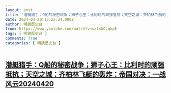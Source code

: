 ```yaml
---
layout: post
title: "潜艇猎手：Q船的秘密战争；狮子心王：比利时的顽强抵抗；天空之城：齐柏林飞艇的轰炸：帝国对决：一战风云20240420"
date: 2024-04-20T13:23:24.000Z
author: 明鏡歷史台
from: https://www.youtube.com/watch?v=satskOLqkpE
tags: [ 明鏡歷史台 ]
comments: True
categories: [ 明鏡歷史台 ]
---
```

<!--1713619404000-->
[潜艇猎手：Q船的秘密战争；狮子心王：比利时的顽强抵抗；天空之城：齐柏林飞艇的轰炸：帝国对决：一战风云20240420](https://www.youtube.com/watch?v=satskOLqkpE)
------

<div>

</div>
